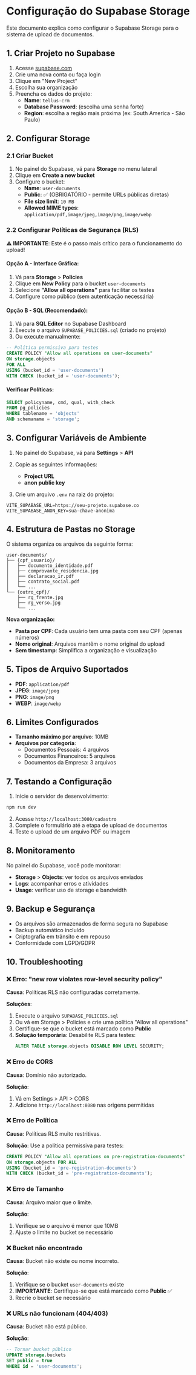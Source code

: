 # Configuração do Supabase Storage

Este documento explica como configurar o Supabase Storage para o sistema de upload de documentos.

## 1. Criar Projeto no Supabase

1. Acesse [supabase.com](https://supabase.com)
2. Crie uma nova conta ou faça login
3. Clique em "New Project"
4. Escolha sua organização
5. Preencha os dados do projeto:
   - **Name**: `tellus-crm`
   - **Database Password**: (escolha uma senha forte)
   - **Region**: escolha a região mais próxima (ex: South America - São Paulo)

## 2. Configurar Storage

### 2.1 Criar Bucket

1. No painel do Supabase, vá para **Storage** no menu lateral
2. Clique em **Create a new bucket**
3. Configure o bucket:
   - **Name**: `user-documents`
   - **Public**: ✅ (OBRIGATÓRIO - permite URLs públicas diretas)
   - **File size limit**: `10 MB`
   - **Allowed MIME types**: `application/pdf,image/jpeg,image/png,image/webp`

### 2.2 Configurar Políticas de Segurança (RLS)

**⚠️ IMPORTANTE**: Este é o passo mais crítico para o funcionamento do upload!

#### Opção A - Interface Gráfica:
1. Vá para **Storage** > **Policies**
2. Clique em **New Policy** para o bucket `user-documents`
3. Selecione **"Allow all operations"** para facilitar os testes
4. Configure como público (sem autenticação necessária)

#### Opção B - SQL (Recomendado):
1. Vá para **SQL Editor** no Supabase Dashboard
2. Execute o arquivo `SUPABASE_POLICIES.sql` (criado no projeto)
3. Ou execute manualmente:

```sql
-- Política permissiva para testes
CREATE POLICY "Allow all operations on user-documents"
ON storage.objects
FOR ALL
USING (bucket_id = 'user-documents')
WITH CHECK (bucket_id = 'user-documents');
```

#### Verificar Políticas:
```sql
SELECT policyname, cmd, qual, with_check
FROM pg_policies 
WHERE tablename = 'objects' 
AND schemaname = 'storage';
```

## 3. Configurar Variáveis de Ambiente

1. No painel do Supabase, vá para **Settings** > **API**
2. Copie as seguintes informações:
   - **Project URL**
   - **anon public key**

3. Crie um arquivo `.env` na raiz do projeto:
```env
VITE_SUPABASE_URL=https://seu-projeto.supabase.co
VITE_SUPABASE_ANON_KEY=sua-chave-anonima
```

## 4. Estrutura de Pastas no Storage

O sistema organiza os arquivos da seguinte forma:
```
user-documents/
├── {cpf_usuario}/
│   ├── documento_identidade.pdf
│   ├── comprovante_residencia.jpg
│   ├── declaracao_ir.pdf
│   ├── contrato_social.pdf
│   └── ...
└── {outro_cpf}/
    ├── rg_frente.jpg
    ├── rg_verso.jpg
    └── ...
```

**Nova organização:**
- **Pasta por CPF**: Cada usuário tem uma pasta com seu CPF (apenas números)
- **Nome original**: Arquivos mantêm o nome original do upload
- **Sem timestamp**: Simplifica a organização e visualização

## 5. Tipos de Arquivo Suportados

- **PDF**: `application/pdf`
- **JPEG**: `image/jpeg`
- **PNG**: `image/png`
- **WEBP**: `image/webp`

## 6. Limites Configurados

- **Tamanho máximo por arquivo**: 10MB
- **Arquivos por categoria**:
  - Documentos Pessoais: 4 arquivos
  - Documentos Financeiros: 5 arquivos
  - Documentos da Empresa: 3 arquivos

## 7. Testando a Configuração

1. Inicie o servidor de desenvolvimento:
```bash
npm run dev
```

2. Acesse `http://localhost:3000/cadastro`
3. Complete o formulário até a etapa de upload de documentos
4. Teste o upload de um arquivo PDF ou imagem

## 8. Monitoramento

No painel do Supabase, você pode monitorar:
- **Storage** > **Objects**: ver todos os arquivos enviados
- **Logs**: acompanhar erros e atividades
- **Usage**: verificar uso de storage e bandwidth

## 9. Backup e Segurança

- Os arquivos são armazenados de forma segura no Supabase
- Backup automático incluído
- Criptografia em trânsito e em repouso
- Conformidade com LGPD/GDPR

## 10. Troubleshooting

### ❌ Erro: "new row violates row-level security policy"
**Causa**: Políticas RLS não configuradas corretamente.

**Soluções**:
1. Execute o arquivo `SUPABASE_POLICIES.sql`
2. Ou vá em Storage > Policies e crie uma política "Allow all operations"
3. Certifique-se que o bucket está marcado como **Public**
4. **Solução temporária**: Desabilite RLS para testes:
   ```sql
   ALTER TABLE storage.objects DISABLE ROW LEVEL SECURITY;
   ```

### ❌ Erro de CORS
**Causa**: Domínio não autorizado.

**Solução**: 
1. Vá em Settings > API > CORS
2. Adicione `http://localhost:8080` nas origens permitidas

### ❌ Erro de Política
**Causa**: Políticas RLS muito restritivas.

**Solução**: Use a política permissiva para testes:
```sql
CREATE POLICY "Allow all operations on pre-registration-documents"
ON storage.objects FOR ALL
USING (bucket_id = 'pre-registration-documents')
WITH CHECK (bucket_id = 'pre-registration-documents');
```

### ❌ Erro de Tamanho
**Causa**: Arquivo maior que o limite.

**Solução**: 
1. Verifique se o arquivo é menor que 10MB
2. Ajuste o limite no bucket se necessário

### ❌ Bucket não encontrado
**Causa**: Bucket não existe ou nome incorreto.

**Solução**:
1. Verifique se o bucket `user-documents` existe
2. **IMPORTANTE**: Certifique-se que está marcado como **Public** ✅
3. Recrie o bucket se necessário

### ❌ URLs não funcionam (404/403)
**Causa**: Bucket não está público.

**Solução**:
```sql
-- Tornar bucket público
UPDATE storage.buckets 
SET public = true 
WHERE id = 'user-documents';
```

